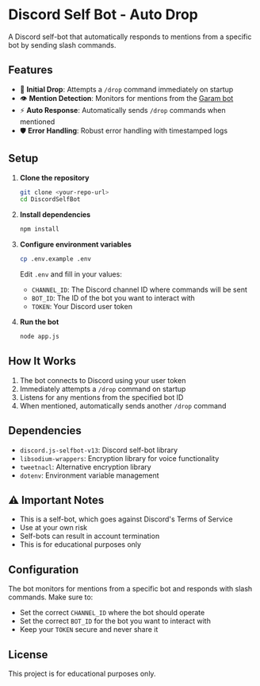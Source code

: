 # Discord Self Bot - Auto Drop

A Discord self-bot that automatically responds to mentions from a specific bot by sending slash commands.

## Features

- 🚀 **Initial Drop**: Attempts a `/drop` command immediately on startup
- 👁️ **Mention Detection**: Monitors for mentions from the [Garam bot](https://top.gg/bot/1061825343285112842)
- ⚡ **Auto Response**: Automatically sends `/drop` commands when mentioned
- 🛡️ **Error Handling**: Robust error handling with timestamped logs

## Setup

1. **Clone the repository**
   ```bash
   git clone <your-repo-url>
   cd DiscordSelfBot
   ```

2. **Install dependencies**
   ```bash
   npm install
   ```

3. **Configure environment variables**
   ```bash
   cp .env.example .env
   ```
   
   Edit `.env` and fill in your values:
   - `CHANNEL_ID`: The Discord channel ID where commands will be sent
   - `BOT_ID`: The ID of the bot you want to interact with
   - `TOKEN`: Your Discord user token

4. **Run the bot**
   ```bash
   node app.js
   ```

## How It Works

1. The bot connects to Discord using your user token
2. Immediately attempts a `/drop` command on startup
3. Listens for any mentions from the specified bot ID
4. When mentioned, automatically sends another `/drop` command

## Dependencies

- `discord.js-selfbot-v13`: Discord self-bot library
- `libsodium-wrappers`: Encryption library for voice functionality
- `tweetnacl`: Alternative encryption library
- `dotenv`: Environment variable management

## ⚠️ Important Notes

- This is a self-bot, which goes against Discord's Terms of Service
- Use at your own risk
- Self-bots can result in account termination
- This is for educational purposes only

## Configuration

The bot monitors for mentions from a specific bot and responds with slash commands. Make sure to:

- Set the correct `CHANNEL_ID` where the bot should operate
- Set the correct `BOT_ID` for the bot you want to interact with
- Keep your `TOKEN` secure and never share it

## License

This project is for educational purposes only.
